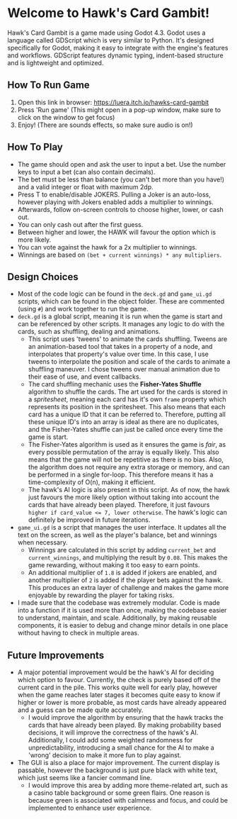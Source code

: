 # Welcome to Hawk's Card Gambit!

Hawk's Card Gambit is a game made using Godot 4.3.
Godot uses a language called GDScript which is very similar to Python. It's designed specifically for Godot, making it easy to integrate with the engine's features and workflows.
GDScript features dynamic typing, indent-based structure and is lightweight and optimized.

## How To Run Game
1. Open this link in browser: https://luera.itch.io/hawks-card-gambit
2. Press 'Run game' (This might open in a pop-up window, make sure to click on the window to get focus)
3. Enjoy! (There are sounds effects, so make sure audio is on!)

## How To Play
- The game should open and ask the user to input a bet. Use the number keys to input a bet (can also contain decimals).
- The bet must be less than balance (you can't bet more than you have!) and a valid integer or float with maximum 2dp.
- Press T to enable/disable JOKERS. Pulling a Joker is an auto-loss, however playing with Jokers enabled adds a multiplier to winnings.
- Afterwards, follow on-screen controls to choose higher, lower, or cash out.
- You can only cash out after the first guess.
- Between higher and lower, the HAWK will favour the option which is more likely.
- You can vote against the hawk for a 2x multiplier to winnings.
- Winnings are based on `(bet + current winnings) * any multipliers`.

## Design Choices

- Most of the code logic can be found in the `deck.gd` and `game_ui.gd` scripts, which can be found in the object folder. These are commented (using `#`) and work together to run the game.
- `deck.gd` is a global script, meaning it is run when the game is start and can be referenced by other scripts. It manages any logic to do with the cards, such as shuffling, dealing and animations.
  - This script uses 'tweens' to animate the cards shuffling. Tweens are an animation-based tool that takes in a property of a node, and interpolates that property's value over time. In this case, I use tweens to interpolate the position and scale of the cards to animate a shuffling maneuver. I chose tweens over manual animation due to their ease of use, and event callbacks.
  - The card shuffling mechanic uses the **Fisher-Yates Shuffle** algorithm to shuffle the cards. The art used for the cards is stored in a *spritesheet*, meaning each card has it's own `frame` property which represents its position in the spritesheet. This also means that each card has a unique ID that it can be referred to. Therefore, putting all these unique ID's into an array is ideal as there are no duplicates, and the Fisher-Yates shuffle can just be called once every time the game is start.
  - The Fisher-Yates algorithm is used as it ensures the game is *fair*, as every possible permutation of the array is equally likely. This also means that the game will not be repetitive as there is no bias. Also, the algorithm does not require any extra storage or memory, and can be performed in a single for-loop. This therefore means it has a time-complexity of O(n), making it efficient.
  - The hawk's AI logic is also present in this script. As of now, the hawk just favours the more likely option without taking into account the cards that have already been played. Therefore, it just favours `higher if card_value <= 7, lower otherwise`. The hawk's logic can definitely be improved in future iterations.
- `game_ui.gd` is a script that manages the user interface. It updates all the text on the screen, as well as the player's balance, bet and winnings when necessary.
  - Winnings are calculated in this script by adding `current_bet` and `current_winnings`, and multiplying the result by `0.08`. This makes the game rewarding, without making it too easy to earn points.
  - An additional multiplier of `1.8` is added if jokers are enabled, and another multiplier of `2` is added if the player bets against the hawk. This produces an extra layer of challenge and makes the game more enjoyable by rewarding the player for taking risks.
- I made sure that the codebase was extremely modular. Code is made into a function if it is used more than once, making the codebase easier to understand, maintain, and scale. Additionally, by making reusable components, it is easier to debug and change minor details in one place without having to check in multiple areas.

## Future Improvements
- A major potential improvement would be the hawk's AI for deciding which option to favour. Currently, the check is purely based off of the current card in the pile. This works quite well for early play, however when the game reaches later stages it becomes quite easy to know if higher or lower is more probable, as most cards have already appeared and a guess can be made quite accurately.
  - I would improve the algorithm by ensuring that the hawk tracks the cards that have already been played. By making probability based decisions, it will improve the correctness of the hawk's AI. Additionally, I could add some weighted randomness for unpredictability, introducing a small chance for the AI to make a 'wrong' decision to make it more fun to play against.
- The GUI is also a place for major improvement. The current display is passable, however the background is just pure black with white text, which just seems like a fancier command line.
  - I would improve this area by adding more theme-related art, such as a casino table background or some green flairs. One reason is because green is associated with calmness and focus, and could be implemented to enhance user experience.
